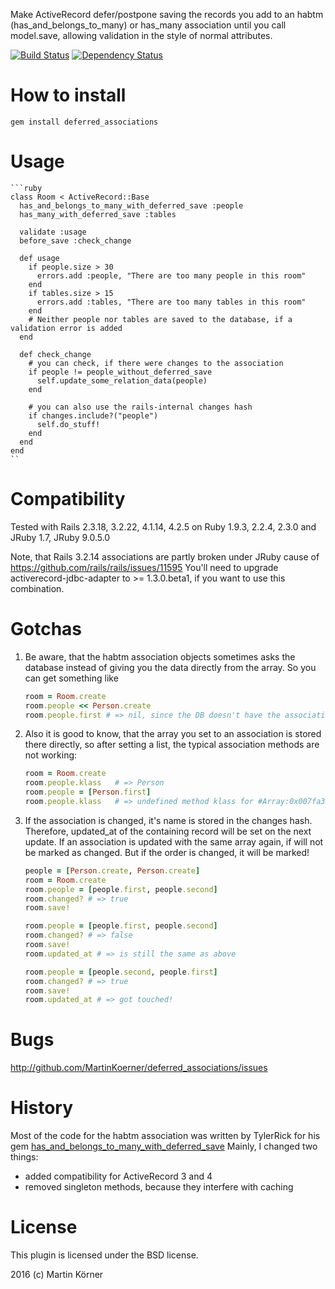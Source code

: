 Make ActiveRecord defer/postpone saving the records you add to an habtm (has_and_belongs_to_many) or has_many association
until you call model.save, allowing validation in the style of normal attributes.

[![Build Status](https://secure.travis-ci.org/MartinKoerner/deferred_associations.png?branch=master)](http://travis-ci.org/MartinKoerner/deferred_associations) [![Dependency Status](https://gemnasium.com/MartinKoerner/deferred_associations.png?travis)](https://gemnasium.com/MartinKoerner/deferred_associations)

How to install
==============

    gem install deferred_associations

Usage
=====

    ```ruby
    class Room < ActiveRecord::Base
      has_and_belongs_to_many_with_deferred_save :people
      has_many_with_deferred_save :tables

      validate :usage
      before_save :check_change

      def usage
        if people.size > 30
          errors.add :people, "There are too many people in this room"
        end
        if tables.size > 15
          errors.add :tables, "There are too many tables in this room"
        end
        # Neither people nor tables are saved to the database, if a validation error is added
      end

      def check_change
        # you can check, if there were changes to the association
        if people != people_without_deferred_save
          self.update_some_relation_data(people)
        end
        
        # you can also use the rails-internal changes hash
        if changes.include?("people")
          self.do_stuff!
        end
      end
    end
    ``

Compatibility
=============

Tested with Rails 2.3.18, 3.2.22, 4.1.14, 4.2.5 on Ruby 1.9.3, 2.2.4, 2.3.0 and JRuby 1.7, JRuby 9.0.5.0

Note, that Rails 3.2.14 associations are partly broken under JRuby cause of https://github.com/rails/rails/issues/11595
You'll need to upgrade activerecord-jdbc-adapter to >= 1.3.0.beta1, if you want to use this combination.

Gotchas
=======

1. Be aware, that the habtm association objects sometimes asks the database instead of giving you the data directly from the array. So you can get something
like

    ```ruby
    room = Room.create
    room.people << Person.create
    room.people.first # => nil, since the DB doesn't have the association saved yet
    ```

2. Also it is good to know, that the array you set to an association is stored there directly, so after setting a list, the typical association
methods are not working:

    ```ruby
    room = Room.create
    room.people.klass   # => Person
    room.people = [Person.first]
    room.people.klass   # => undefined method klass for #Array:0x007fa3b9efc2c0`
    ```
    
3. If the association is changed, it's name is stored in the changes hash. Therefore, updated_at of the containing record will be set on the next update.
   If an association is updated with the same array again, if will not be marked as changed. But if the order is changed, it will be marked!
   
   ```ruby
   people = [Person.create, Person.create]
   room = Room.create
   room.people = [people.first, people.second]
   room.changed? # => true
   room.save!
   
   room.people = [people.first, people.second]
   room.changed? # => false
   room.save!
   room.updated_at # => is still the same as above
   
   room.people = [people.second, people.first]
   room.changed? # => true
   room.save!
   room.updated_at # => got touched!
   ```

Bugs
====

http://github.com/MartinKoerner/deferred_associations/issues

History
======

Most of the code for the habtm association was written by TylerRick for his gem [has_and_belongs_to_many_with_deferred_save](https://github.com/TylerRick/has_and_belongs_to_many_with_deferred_save)
Mainly, I changed two things:

* added compatibility for ActiveRecord 3 and 4
* removed singleton methods, because they interfere with caching

License
=======

This plugin is licensed under the BSD license.

2016 (c) Martin Körner